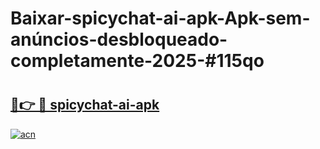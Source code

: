 # Baixar-spicychat-ai-apk-Apk-sem-anúncios-desbloqueado-completamente-2025-#115qo

# <h2><a href="https://ainizakaria.my?title=spicychat-ai-apk&ref=24M">🔗👉 🔴 spicychat-ai-apk</a></h2>

[![acn](https://github.com/user-attachments/assets/0f9c940e-d8b0-45ae-aac7-cd30a18b3e1c)](https://ainizakaria.my?title=spicychat-ai-apk&ref=24M)

